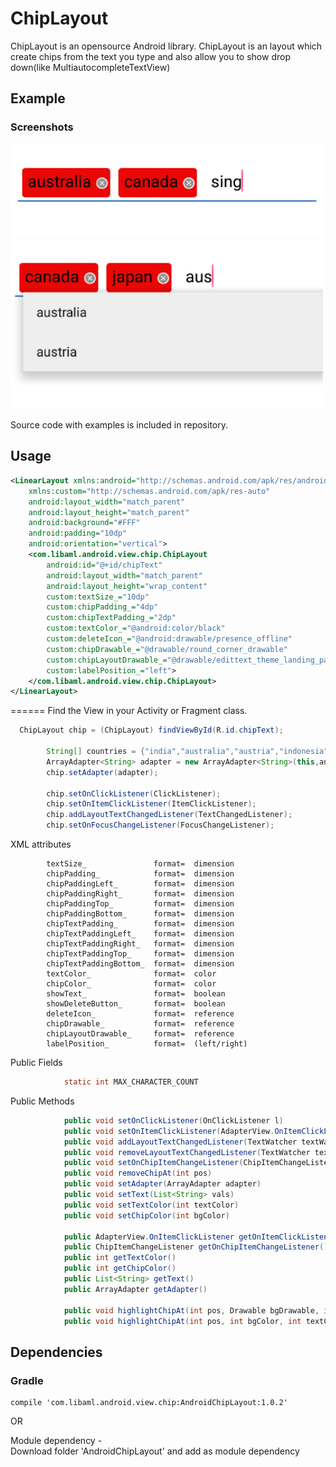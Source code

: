 ChipLayout
==========

ChipLayout is an opensource Android library. ChipLayout is an layout which create chips from the text you type and also allow you to show drop down(like MultiautocompleteTextView)

Example
-------

### Screenshots
<img src="./img/img1.png" width="500">
<br>
<img src="./img/img2.png" width="500">

Source code with examples is included in repository.

Usage
-----
```xml
<LinearLayout xmlns:android="http://schemas.android.com/apk/res/android"
    xmlns:custom="http://schemas.android.com/apk/res-auto"
    android:layout_width="match_parent"
    android:layout_height="match_parent"
    android:background="#FFF"
    android:padding="10dp"
    android:orientation="vertical">
    <com.libaml.android.view.chip.ChipLayout
        android:id="@+id/chipText"
        android:layout_width="match_parent"
        android:layout_height="wrap_content"
        custom:textSize_="10dp"
        custom:chipPadding_="4dp"
        custom:chipTextPadding_="2dp"
        custom:textColor_="@android:color/black"
        custom:deleteIcon_="@android:drawable/presence_offline"
        custom:chipDrawable_="@drawable/round_corner_drawable"
        custom:chipLayoutDrawable_="@drawable/edittext_theme_landing_page"
        custom:labelPosition_="left">
    </com.libaml.android.view.chip.ChipLayout>
</LinearLayout>

```
======
Find the View in your Activity or Fragment class.

```java
  ChipLayout chip = (ChipLayout) findViewById(R.id.chipText);
        
        String[] countries = {"india","australia","austria","indonesia","canada"};
        ArrayAdapter<String> adapter = new ArrayAdapter<String>(this,android.R.layout.simple_list_item_1,countries);
        chip.setAdapter(adapter);

        chip.setOnClickListener(ClickListener);
        chip.setOnItemClickListener(ItemClickListener);
        chip.addLayoutTextChangedListener(TextChangedListener);
        chip.setOnFocusChangeListener(FocusChangeListener);
```

XML attributes 

 	        textSize_  		    	format=  dimension  
            chipPadding_   		    format=  dimension  
            chipPaddingLeft_   		format=  dimension  
            chipPaddingRight_  		format=  dimension  
            chipPaddingTop_   		format=  dimension  
            chipPaddingBottom_  	format=  dimension  
            chipTextPadding_   		format=  dimension  
            chipTextPaddingLeft_   	format=  dimension  
            chipTextPaddingRight_  	format=  dimension  
            chipTextPaddingTop_   	format=  dimension  
            chipTextPaddingBottom_  format=  dimension  
            textColor_      		format=  color   
            chipColor_   		    format=  color   
            showText_   	    	format=  boolean   
            showDeleteButton_   	format=  boolean   
            deleteIcon_   	    	format=  reference   
            chipDrawable_   		format=  reference   
            chipLayoutDrawable_   	format=  reference   
            labelPosition_   		format=  (left/right) 
            
Public Fields
```java
            static int MAX_CHARACTER_COUNT
```
          
Public Methods
```java
            public void setOnClickListener(OnClickListener l)
            public void setOnItemClickListener(AdapterView.OnItemClickListener l) 
            public void addLayoutTextChangedListener(TextWatcher textWatcher)
            public void removeLayoutTextChangedListener(TextWatcher textWatcher)
            public void setOnChipItemChangeListener(ChipItemChangeListener l)
            public void removeChipAt(int pos)
            public void setAdapter(ArrayAdapter adapter)
            public void setText(List<String> vals)
            public void setTextColor(int textColor)
            public void setChipColor(int bgColor)

            public AdapterView.OnItemClickListener getOnItemClickListener()
            public ChipItemChangeListener getOnChipItemChangeListener()
            public int getTextColor()
            public int getChipColor()
            public List<String> getText()
            public ArrayAdapter getAdapter()
            
            public void highlightChipAt(int pos, Drawable bgDrawable, int textColor)
            public void highlightChipAt(int pos, int bgColor, int textColor)
```
            
Dependencies
------------
### Gradle
```
compile 'com.libaml.android.view.chip:AndroidChipLayout:1.0.2'
```
OR

Module dependency - <br>Download folder 'AndroidChipLayout' and add as module dependency
